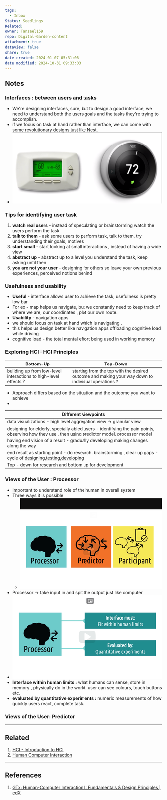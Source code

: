 ```yaml
---
tags:
  - Inbox
Status: Seedlings
Related: 
owner: Tanzeel159
repo: Digital-Garden-content
attachment: true
dataview: false
share: true
date created: 2024-01-07 05:31:06
date modified: 2024-10-31 09:33:03
---
```

## Notes

### Interfaces : between users and tasks 

- We're designing interfaces, sure, but to design a good interface, we need to understand both the users goals and the tasks they're trying to accomplish.
- if we focus on task at hand rather than interface, we can come with some revolutionary designs just like Nest.
- ![HCI - Design Principles and Feedback Cycles-1.png](./Attachments/HCI%20-%20Design%20Principles%20and%20Feedback%20Cycles-1.png)

### Tips for identifying user task

1) **watch real users** - instead of speculating or brainstorming watch the users perform the task
2) **talk to them** - ask some users to perform task, talk to them, try understanding their goals, motives 
3) **start small** - start looking at small interactions , instead of having a wide view
4) **abstract up** - abstract up to a level you understand the task, keep asking until then
5) **you are not your user** - designing for others so leave your own previous experiences, perceived notions behind

### Usefulness and usability 

- **Useful** - interface allows user to achieve the task, usefulness is pretty low bar
- For ex - map helps us navigate, but we constantly need to keep track of where we are, our coordinates , plot our own route. 
- **Usability** - navigation apps
- we should focus on task at hand which is navigating .
- this helps us design better like navigation apps offloading cognitive load while driving 
- cognitive load - the total mental effort being used in working memory

### Exploring HCI : HCI Principles

| Bottom-Up                                                       | Top-Down                                                                                           |
| --------------------------------------------------------------- | -------------------------------------------------------------------------------------------------- |
| building up from low-level interactions to high-level effects ? | starting from the top with the desired outcome and making your way down to individual operations ? |
- Approach differs based on the situation and the outcome you want to achieve 
- 

| Different viewpoints                                                                                                                                     |
| -------------------------------------------------------------------------------------------------------------------------------------------------------- |
| data visualizations - high level aggregation view -> granular view                                                                                       |
| designing for elderly, specially abled users - identifying the pain points, observing how they use , then using [predictor model](predictor%20model.md), [processor model](processor%20model.md) |
| having end vision of a result - gradually developing making changes along the way                                                                        |
| end result as starting point - do research. brainstorming , clear up gaps - cycle of [designing](designing.md),[testing](testing.md),[developing](developing.md)                            |
| Top - down for research and bottom up for development                                                                                                    |

### Views of the User : Processor 

- Important to understand role of the human in overall system
- Three ways it is possible
	- ![475](./Attachments/HCI%20-%20Design%20Principles%20and%20Feedback%20Cycles-2.png)
- Processor -> take input in and spit the output just like computer
- ![525](./Attachments/HCI%20-%20Design%20Principles%20and%20Feedback%20Cycles-4.png)
- **Interface within human limits :** what humans can sense, store in memory , physically do in the world. user can see colours, touch buttons etc.
- **evaluated by quantitative experiments :** numeric measurements of how quickly users react, complete task.
### Views of the User: Predictor













---
## Related

1) [HCI - Introduction to HCI](./HCI%20-%20Introduction%20to%20HCI.md)
2) [Human Computer Interaction](./Human%20Computer%20Interaction.md)



---
## References

1) [GTx: Human-Computer Interaction I: Fundamentals & Design Principles | edX](https://www.edx.org/learn/human-computer-interaction/the-georgia-institute-of-technology-human-computer-interaction-i-fundamentals-design-principles)